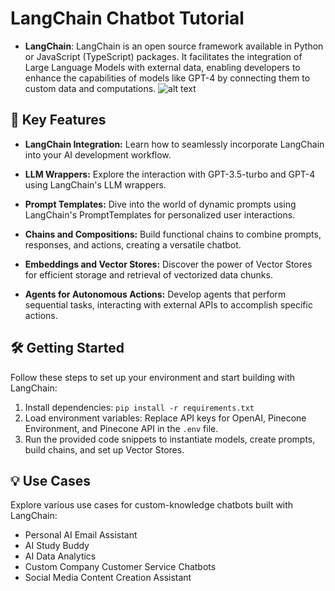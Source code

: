 # LangChain Chatbot Tutorial

- **LangChain**: LangChain is an open source framework available in Python or JavaScript (TypeScript) packages. It facilitates the integration of Large Language Models with external data, enabling developers to enhance the capabilities of models like GPT-4 by connecting them to custom data and computations.
![alt text](https://github.com/ThaminduSulakshana/LangChain-Tutorial_langchain_model_building/blob/33fa5125314d3907426a35003f11b16aa4eb013b/Screenshot%20(131).png)

## 🚀 Key Features

- **LangChain Integration:** Learn how to seamlessly incorporate LangChain into your AI development workflow.
  
- **LLM Wrappers:** Explore the interaction with GPT-3.5-turbo and GPT-4 using LangChain's LLM wrappers.

- **Prompt Templates:** Dive into the world of dynamic prompts using LangChain's PromptTemplates for personalized user interactions.
  
- **Chains and Compositions:** Build functional chains to combine prompts, responses, and actions, creating a versatile chatbot.
  
- **Embeddings and Vector Stores:** Discover the power of Vector Stores for efficient storage and retrieval of vectorized data chunks.

- **Agents for Autonomous Actions:** Develop agents that perform sequential tasks, interacting with external APIs to accomplish specific actions.

## 🛠️ Getting Started

Follow these steps to set up your environment and start building with LangChain:

1. Install dependencies: `pip install -r requirements.txt`
2. Load environment variables: Replace API keys for OpenAI, Pinecone Environment, and Pinecone API in the `.env` file.
3. Run the provided code snippets to instantiate models, create prompts, build chains, and set up Vector Stores.


## 💡 Use Cases

Explore various use cases for custom-knowledge chatbots built with LangChain:

- Personal AI Email Assistant
- AI Study Buddy
- AI Data Analytics
- Custom Company Customer Service Chatbots
- Social Media Content Creation Assistant


